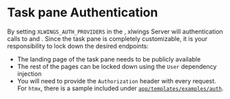 # Task pane Authentication

By setting `XLWINGS_AUTH_PROVIDERS` in the [](server_config.md), xlwings Server will authentication calls to [](custom_functions.md) and [](custom_scripts.md). Since the task pane is completely customizable, it is your responsibility to lock down the desired endpoints:

- The landing page of the task pane needs to be publicly available
- The rest of the pages can be locked down using the `User` dependency injection
- You will need to provide the `Authorization` header with every request. For `htmx`, there is a sample included under [`app/templates/examples/auth`](https://github.com/xlwings/xlwings-server/tree/main/app/templates/examples/auth).
